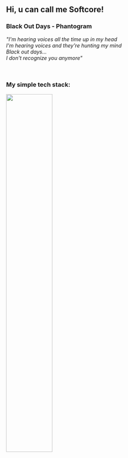 ## Hi, u can call me Softcore!

<div>

<h3>Black Out Days - Phantogram</h3>
<p><i>
"I'm hearing voices all the time up in my head<br>
I'm hearing voices and they're hunting my mind<br>
Black out days...<br>
I don't recognize you anymore"
</i></p>
<br>
<h3>My simple tech stack:</h3>
<img src="https://skillicons.dev/icons?i=python,html,css,dart,sqlite,git,github" width="50%">

